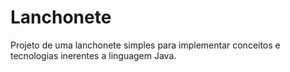 # Lanchonete
Projeto de uma lanchonete simples para implementar conceitos e tecnologias inerentes a linguagem Java.
